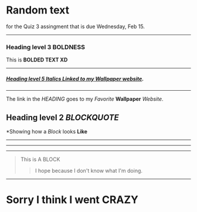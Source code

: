 # Random text

for the Quiz 3 assingment that is
due Wednesday, Feb 15.
*****

### Heading level 3 BOLDNESS

This is **BOLDED TEXT XD**
*****

##### [Heading level 5 Italics Linked to my Wallpaper website](https://hdqwalls.com/).
******
The link in the *HEADING* goes to my
*Favorite* **Wallpaper** *Website*.

## Heading level 2 *BLOCKQUOTE*

*Showing how a *Block* looks **Like**
*****
*****
*****
>This is A BLOCK
>>I hope
>>because I don't know what I'm doing.
*****

# Sorry I think I went CRAZY
